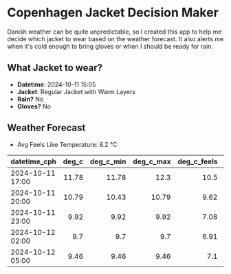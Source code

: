 
# Copenhagen Jacket Decision Maker

Danish weather can be quite unpredictable, so I created this app to help me decide which jacket to wear based on the weather forecast. 
It also alerts me when it's cold enough to bring gloves or when I should be ready for rain.

## What Jacket to wear?

- **Datetime**: 2024-10-11 15:05
- **Jacket**: Regular Jacket with Warm Layers
- **Rain?** No
- **Gloves?** No

## Weather Forecast
- Avg Feels Like Temperature: 8.2 °C

| datetime_cph     |   deg_c |   deg_c_min |   deg_c_max |   deg_c_feels | weather   | wind   | rain   |
|:-----------------|--------:|------------:|------------:|--------------:|:----------|:-------|:-------|
| 2024-10-11 17:00 |   11.78 |       11.78 |       12.3  |         10.5  | Clouds    | High   | None   |
| 2024-10-11 20:00 |   10.79 |       10.43 |       10.79 |          9.62 | Clouds    | High   | None   |
| 2024-10-11 23:00 |    9.92 |        9.92 |        9.92 |          7.08 | Clouds    | High   | None   |
| 2024-10-12 02:00 |    9.7  |        9.7  |        9.7  |          6.91 | Clouds    | High   | None   |
| 2024-10-12 05:00 |    9.46 |        9.46 |        9.46 |          7.1  | Clouds    | Low    | None   |
        